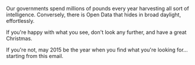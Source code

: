 Our governments spend millions of pounds every year harvesting all sort of intelligence. Conversely, there is Open Data that hides in broad daylight, effortlessly.

If you're happy with what you see, don't look any further, and have a great Christmas.

If you're not, may 2015 be the year when you find what you're looking for... starting from this email.